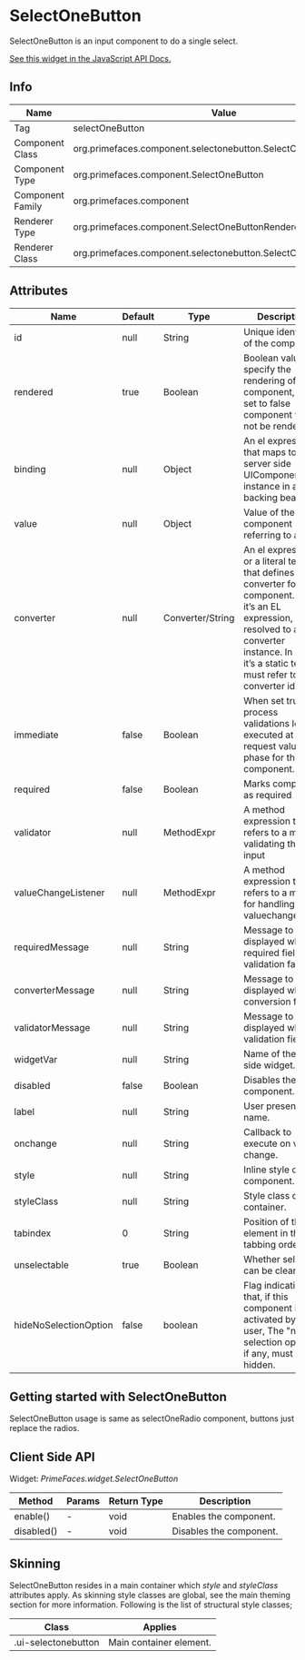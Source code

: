 # SelectOneButton

SelectOneButton is an input component to do a single select.

[See this widget in the JavaScript API Docs.](../jsdocs/classes/src_primefaces.primefaces.widget.selectonebutton-1.html)

## Info

| Name | Value |
| --- | --- |
| Tag | selectOneButton
| Component Class | org.primefaces.component.selectonebutton.SelectOneButton
| Component Type | org.primefaces.component.SelectOneButton
| Component Family | org.primefaces.component |
| Renderer Type | org.primefaces.component.SelectOneButtonRenderer
| Renderer Class | org.primefaces.component.selectonebutton.SelectOneButtonRenderer

## Attributes

| Name | Default | Type | Description | 
| --- | --- | --- | --- |
id | null | String | Unique identifier of the component
rendered | true | Boolean | Boolean value to specify the rendering of the component, when set to false component will not be rendered.
binding | null | Object | An el expression that maps to a server side UIComponent instance in a backing bean
value | null | Object | Value of the component referring to a List.
converter | null | Converter/String | An el expression or a literal text that defines a converter for the component. When it’s an EL expression, it’s resolved to a converter instance. In case it’s a static text, it must refer to a converter id
immediate | false | Boolean | When set true, process validations logic is executed at apply request values phase for this component.
required | false | Boolean | Marks component as required
validator | null | MethodExpr | A method expression that refers to a method validating the input
valueChangeListener | null | MethodExpr | A method expression that refers to a method for handling a valuechangeevent
requiredMessage | null | String | Message to be displayed when required field validation fails.
converterMessage | null | String | Message to be displayed when conversion fails.
validatorMessage | null | String | Message to be displayed when validation fields.
widgetVar | null | String | Name of the client side widget.
disabled | false | Boolean | Disables the component.
label | null | String | User presentable name.
onchange | null | String | Callback to execute on value change.
style | null | String | Inline style of the component.
styleClass | null | String | Style class of the container.
tabindex | 0 | String | Position of the element in the tabbing order.
unselectable | true | Boolean | Whether selection can be cleared.
hideNoSelectionOption | false | boolean  | Flag indicating that, if this component is activated by the user, The "no selection option", if any, must be hidden.

## Getting started with SelectOneButton
SelectOneButton usage is same as selectOneRadio component, buttons just replace the radios.

## Client Side API
Widget: _PrimeFaces.widget.SelectOneButton_

| Method | Params | Return Type | Description | 
| --- | --- | --- | --- | 
enable() | - | void | Enables the component.
disabled() | - | void | Disables the component.

## Skinning
SelectOneButton resides in a main container which _style_ and _styleClass_ attributes apply. As
skinning style classes are global, see the main theming section for more information. Following is
the list of structural style classes;

| Class | Applies | 
| --- | --- | 
.ui-selectonebutton | Main container element.
